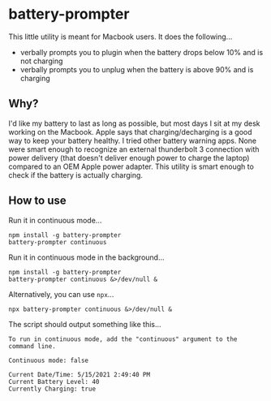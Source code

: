 # battery-prompter

This little utility is meant for Macbook users. It does the following...
- verbally prompts you to plugin when the battery drops below 10% and is not charging
- verbally prompts you to unplug when the battery is above 90% and is charging

## Why?
I'd like my battery to last as long as possible, but most days I sit at my desk working on the Macbook. Apple says that charging/decharging is a good way to keep your battery healthy. I tried other battery warning apps. None were smart enough to recognize an external thunderbolt 3 connection with power delivery (that doesn't deliver enough power to charge the laptop) compared to an OEM Apple power adapter. This utility is smart enough to check if the battery is actually charging.


## How to use

Run it in continuous mode...
```
npm install -g battery-prompter
battery-prompter continuous
```

Run it in continuous mode in the background...
```
npm install -g battery-prompter
battery-prompter continuous &>/dev/null &
```
Alternatively, you can use `npx`...
```
npx battery-prompter continuous &>/dev/null &
```
The script should output something like this...
```
To run in continuous mode, add the "continuous" argument to the command line.

Continuous mode: false

Current Date/Time: 5/15/2021 2:49:40 PM
Current Battery Level: 40
Currently Charging: true
```
